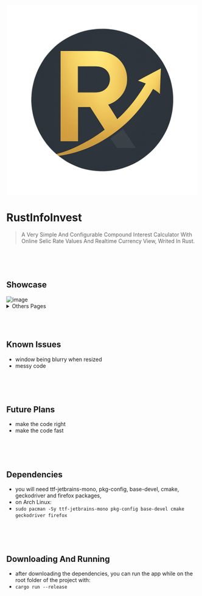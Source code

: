 
<p align="center">
  <img width="500" alt="RustInfoInvest Logo" src="assets/icon/RustInfoInvest_LOGO_WITHOUT_BG.png">
</p>

# RustInfoInvest
> A Very Simple And Configurable Compound Interest Calculator With Online Selic Rate Values And Realtime Currency View, Writed In Rust. 

<br/>
<br/>
<br/>

## **Showcase**
<img width="1920" height="1080" alt="image" src="https://github.com/user-attachments/assets/40825d0d-c4be-461c-8f21-4e5168540b8c" />
<details> <summary>Others Pages</summary>

  
- Realtime Currency Page
<img width="1920" height="1080" alt="image" src="https://github.com/user-attachments/assets/cdc837dc-6566-4ad2-a81c-cc36c9c4bf3e" />


- Investment Wallet Page
<img width="1920" height="1080" alt="image" src="https://github.com/user-attachments/assets/426737c6-ef7a-45d8-a563-4b040589b169" />


- Selic Historic Page
<img width="1920" height="1080" alt="image" src="https://github.com/user-attachments/assets/e271d895-0ac6-41a2-8720-feb6eca3634f" />
</details>

<br/>
<br/>
<br/>

## **Known Issues**
- window being blurry when resized
- messy code

<br/>
<br/>
<br/>

## **Future Plans**
- make the code right
- make the code fast

<br/>
<br/>
<br/>

## **Dependencies**
- you will need ttf-jetbrains-mono, pkg-config, base-devel, cmake, geckodriver and firefox packages,
- on Arch Linux: 
- ```sudo pacman -Sy ttf-jetbrains-mono pkg-config base-devel cmake geckodriver firefox```

<br/>
<br/>
<br/>

## **Downloading And Running**
- after downloading the dependencies, you can run the app while on the root folder of the project with:
- ```cargo run --release```
